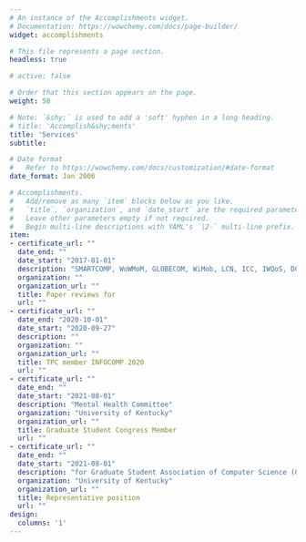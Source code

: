 ```yaml
---
# An instance of the Accomplishments widget.
# Documentation: https://wowchemy.com/docs/page-builder/
widget: accomplishments

# This file represents a page section.
headless: true

# active: false

# Order that this section appears on the page.
weight: 50

# Note: `&shy;` is used to add a 'soft' hyphen in a long heading.
# title: 'Accomplish&shy;ments'
title: 'Services'
subtitle:

# Date format
#   Refer to https://wowchemy.com/docs/customization/#date-format
date_format: Jan 2006

# Accomplishments.
#   Add/remove as many `item` blocks below as you like.
#   `title`, `organization`, and `date_start` are the required parameters.
#   Leave other parameters empty if not required.
#   Begin multi-line descriptions with YAML's `|2-` multi-line prefix.
item:
- certificate_url: ""
  date_end: ""
  date_start: "2017-01-01"
  description: "SMARTCOMP, WoWMoM, GLOBECOM, WiMob, LCN, ICC, IWQoS, DCOSS, COMSNETS"
  organization: ""
  organization_url: ""
  title: Paper reviews for
  url: ""
- certificate_url: ""
  date_end: "2020-10-01"
  date_start: "2020-09-27"
  description: ""
  organization: ""
  organization_url: ""
  title: TPC member INFOCOMP 2020
  url: ""
- certificate_url: ""
  date_end: ""
  date_start: "2021-08-01"
  description: "Mental Health Committee"
  organization: "University of Kentucky"
  organization_url: ""
  title: Graduate Student Congress Member
  url: ""
- certificate_url: ""
  date_end: ""
  date_start: "2021-08-01"
  description: "for Graduate Student Association of Computer Science (GSACS)"
  organization: "University of Kentucky"
  organization_url: ""
  title: Representative position
  url: ""
design:
  columns: '1'
---
```

